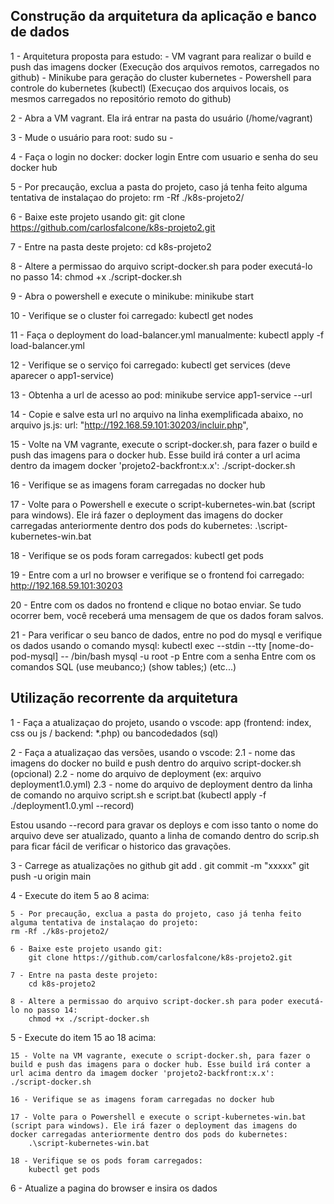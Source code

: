 ## Construção da arquitetura da aplicação e banco de dados

1 - Arquitetura proposta para estudo:
    - VM vagrant para realizar o build e push das imagens docker (Execução dos arquivos remotos, carregados no github)
    - Minikube para geração do cluster kubernetes
    - Powershell para controle do kubernetes (kubectl) (Execuçao dos arquivos locais, os mesmos carregados no repositório remoto do github)

2 - Abra a VM vagrant. Ela irá entrar na pasta do usuário (/home/vagrant)

3 - Mude o usuário para root:
    sudo su -

4 - Faça o login no docker: 
    docker login
    Entre com usuario e senha do seu docker hub

5 - Por precaução, exclua a pasta do projeto, caso já tenha feito alguma tentativa de instalaçao do projeto:
    rm -Rf ./k8s-projeto2/

6 - Baixe este projeto usando git:
    git clone https://github.com/carlosfalcone/k8s-projeto2.git

7 - Entre na pasta deste projeto:
    cd k8s-projeto2

8 - Altere a permissao do arquivo script-docker.sh para poder executá-lo no passo 14:
    chmod +x ./script-docker.sh

9 - Abra o powershell e execute o minikube:
    minikube start

10 - Verifique se o cluster foi carregado:
    kubectl get nodes

11 - Faça o deployment do load-balancer.yml manualmente:
    kubectl apply -f load-balancer.yml

12 - Verifique se o serviço foi carregado:
    kubectl get services (deve aparecer o app1-service)

13 - Obtenha a url de acesso ao pod:
    minikube service app1-service --url

14 - Copie e salve esta url no arquivo na linha exemplificada abaixo, no arquivo js.js:
    url: "http://192.168.59.101:30203/incluir.php",

15 - Volte na VM vagrante, execute o script-docker.sh, para fazer o build e push das imagens para o docker hub. Esse build irá conter a url acima dentro da imagem docker 'projeto2-backfront:x.x':
    ./script-docker.sh

16 - Verifique se as imagens foram carregadas no docker hub

17 - Volte para o Powershell e execute o script-kubernetes-win.bat (script para windows). Ele irá fazer o deployment das imagens do docker carregadas anteriormente dentro dos pods do kubernetes:
    .\script-kubernetes-win.bat

18 - Verifique se os pods foram carregados:
    kubectl get pods

19 - Entre com a url no browser e verifique se o frontend foi carregado:
    http://192.168.59.101:30203

20 - Entre com os dados no frontend e clique no botao enviar. Se tudo ocorrer bem, você receberá uma mensagem de que os dados foram salvos.

21 - Para verificar o seu banco de dados, entre no pod do mysql e verifique os dados usando o comando mysql:
    kubectl exec --stdin --tty  [nome-do-pod-mysql] -- /bin/bash
    mysql -u root -p
    Entre com a senha
    Entre com os comandos SQL (use meubanco;) (show tables;) (etc...)


## Utilização recorrente da arquitetura

1 - Faça a atualizaçao do projeto, usando o vscode: app (frontend: index, css ou js / backend: *.php) ou bancodedados (sql)

2 - Faça a atualizaçao das versões, usando o vscode:
2.1 - nome das imagens do docker no build e push dentro do arquivo script-docker.sh (opcional)
2.2 - nome do arquivo de deployment (ex: arquivo deployment1.0.yml)
2.3 - nome do arquivo de deployment dentro da linha de comando no arquivo script.sh e script.bat (kubectl apply -f ./deployment1.0.yml --record)

Estou usando --record para gravar os deploys e com isso tanto o nome do arquivo deve ser atualizado, quanto a linha de comando dentro do scrip.sh para ficar fácil de verificar o historico das gravações.

3 - Carrege as atualizações no github
    git add .
    git commit -m "xxxxx"
    git push -u origin main

4 - Execute do item 5 ao 8 acima:

    5 - Por precaução, exclua a pasta do projeto, caso já tenha feito alguma tentativa de instalaçao do projeto:
    rm -Rf ./k8s-projeto2/

    6 - Baixe este projeto usando git:
        git clone https://github.com/carlosfalcone/k8s-projeto2.git

    7 - Entre na pasta deste projeto:
        cd k8s-projeto2

    8 - Altere a permissao do arquivo script-docker.sh para poder executá-lo no passo 14:
        chmod +x ./script-docker.sh

5 - Execute do item 15 ao 18 acima:

    15 - Volte na VM vagrante, execute o script-docker.sh, para fazer o build e push das imagens para o docker hub. Esse build irá conter a url acima dentro da imagem docker 'projeto2-backfront:x.x':
    ./script-docker.sh

    16 - Verifique se as imagens foram carregadas no docker hub

    17 - Volte para o Powershell e execute o script-kubernetes-win.bat (script para windows). Ele irá fazer o deployment das imagens do docker carregadas anteriormente dentro dos pods do kubernetes:
        .\script-kubernetes-win.bat

    18 - Verifique se os pods foram carregados:
        kubectl get pods

6 - Atualize a pagina do browser e insira os dados




